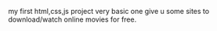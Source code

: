 my first html,css,js project
very basic one
give u some sites to download/watch online movies for free.